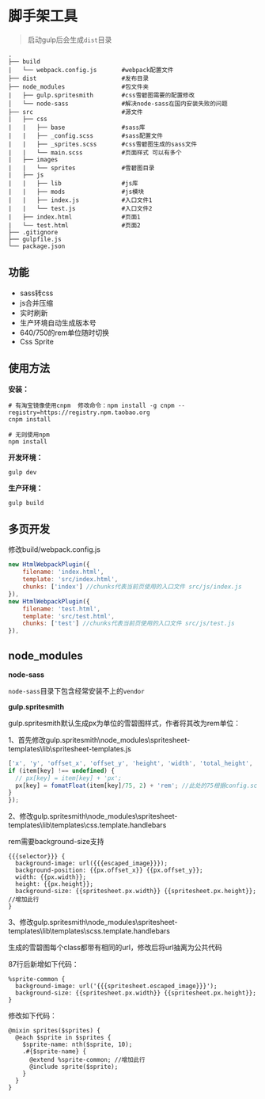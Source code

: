 # 脚手架工具

> 启动gulp后会生成`dist`目录

```
.
├── build                       
|   └── webpack.config.js       #webpack配置文件
├── dist                        #发布目录
├── node_modules                #包文件夹
|   ├── gulp.spritesmith        #css雪碧图需要的配置修改
│   └── node-sass               #解决node-sass在国内安装失败的问题
├── src                         #源文件
|   ├── css                    
|   |   ├── base                #sass库
|   |   ├── _config.scss        #sass配置文件
|   |   ├── _sprites.scss       #css雪碧图生成的sass文件
|   |   └── main.scss           #页面样式 可以有多个
|   ├── images                  
|   |   └── sprites             #雪碧图目录
|   ├── js                      
|   |   ├── lib                 #js库
|   |   ├── mods                #js模块
|   |   ├── index.js            #入口文件1
|   |   └── test.js             #入口文件2
|   ├── index.html              #页面1
|   └── test.html               #页面2
├── .gitignore     
├── gulpfile.js                 
└── package.json
```

## 功能

- sass转css
- js合并压缩
- 实时刷新
- 生产环境自动生成版本号
- 640/750的rem单位随时切换
- Css Sprite

## 使用方法

**安装：**

```
# 有淘宝镜像使用cnpm  修改命令：npm install -g cnpm --registry=https://registry.npm.taobao.org
cnpm install   

# 无则使用npm
npm install
```

**开发环境：**

```
gulp dev
```

**生产环境：**

```
gulp build
```

## 多页开发

修改build/webpack.config.js

```javascript
new HtmlWebpackPlugin({
    filename: 'index.html',
    template: 'src/index.html',
    chunks: ['index'] //chunks代表当前页使用的入口文件 src/js/index.js
}),
new HtmlWebpackPlugin({
    filename: 'test.html',
    template: 'src/test.html',
    chunks: ['test'] //chunks代表当前页使用的入口文件 src/js/test.js
}),
```


## node_modules

**node-sass**

`node-sass`目录下包含经常安装不上的`vendor`

**gulp.spritesmith**

gulp.spritesmith默认生成px为单位的雪碧图样式，作者将其改为rem单位：

1、首先修改gulp.spritesmith\node_modules\spritesheet-templates\lib\spritesheet-templates.js

```javascript
['x', 'y', 'offset_x', 'offset_y', 'height', 'width', 'total_height', 'total_width'].forEach(function (key) {
if (item[key] !== undefined) {
  // px[key] = item[key] + 'px';
  px[key] = fomatFloat(item[key]/75, 2) + 'rem'; //此处的75根据config.scss的$output值进行设置   750 -> 75   640 -> 40
}
});
```

2、修改gulp.spritesmith\node_modules\spritesheet-templates\lib\templates\css.template.handlebars

rem需要background-size支持

```
{{{selector}}} {
  background-image: url({{{escaped_image}}});
  background-position: {{px.offset_x}} {{px.offset_y}};
  width: {{px.width}};
  height: {{px.height}};
  background-size: {{spritesheet.px.width}} {{spritesheet.px.height}}; //增加此行
}
```

3、修改gulp.spritesmith\node_modules\spritesheet-templates\lib\templates\scss.template.handlebars

生成的雪碧图每个class都带有相同的url，修改后将url抽离为公共代码

87行后新增如下代码：

```
%sprite-common {
  background-image: url('{{{spritesheet.escaped_image}}}');
  background-size: {{spritesheet.px.width}} {{spritesheet.px.height}};
}
```

修改如下代码：

```
@mixin sprites($sprites) {
  @each $sprite in $sprites {
    $sprite-name: nth($sprite, 10);
    .#{$sprite-name} {
      @extend %sprite-common; //增加此行
      @include sprite($sprite);
    }
  }
}
```